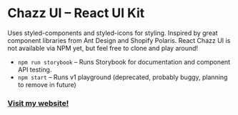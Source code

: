 # Chazz UI – React UI Kit

Uses styled-components and styled-icons for styling. Inspired by great component libraries from Ant Design and Shopify Polaris. React Chazz UI is not available via NPM yet, but feel free to clone and play around!

- `npm run storybook` – Runs Storybook for documentation and component API testing.
- `npm start` – Runs v1 playground (deprecated, probably buggy, planning to remove in future)

### [Visit my website!](https://charleskantz.com)